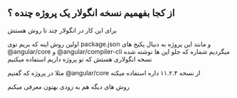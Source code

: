 ## از کجا بفهمیم نسخه انگولار یک پروژه چنده ؟

برای این کار در انگولار چند تا روش هستش

اولین روش اینه که بریم توی package.json و مانند این پروژه به دنبال پکیج های @angular/core و @angular/compiler-cli میگردیم شماره که جلو این ها نوشته شده نسخه انگولاری هستش که تو پروژه داریم استفاده میکنیم

مثلا در پروژه که گفتیم @angular/core از نسخه ۱۱.۲.۴ داره استفاده میکنه

روش های دیگه هم به زودی بهتون معرفی میکنم